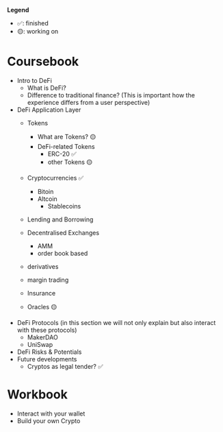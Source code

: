 **Legend**    
- ✅: finished   
- 🟡: working on  


# Coursebook
- Intro to DeFi
    - What is DeFi?
    - Difference to traditional finance? (This is important how the experience differs from a user perspective)
- DeFi  Application Layer
    - Tokens
        - What are Tokens? 🟡
        - DeFi-related Tokens
            - ERC-20 ✅
            - other Tokens 🟡
    - Cryptocurrencies ✅
        - Bitoin
        - Altcoin
            - Stablecoins
        
    - Lending and Borrowing
    - Decentralised Exchanges
        - AMM
        - order book based
    - derivatives
    - margin trading
    - Insurance
    - Oracles 🟡
- DeFi Protocols (in this section we will not only explain but also interact with these protocols)
    - MakerDAO
    - UniSwap
- DeFi Risks & Potentials
- Future developments
    - Cryptos as legal tender? ✅

# Workbook
- Interact with your wallet  
- Build your own Crypto  